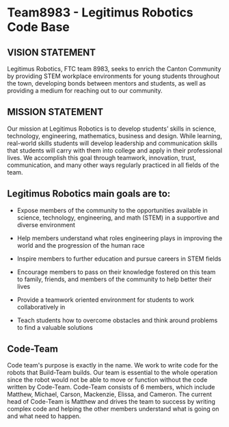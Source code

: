 # Team8983 - Legitimus Robotics Code Base

## VISION STATEMENT
Legitimus Robotics, FTC team 8983, seeks to enrich the Canton Community by providing STEM workplace environments for young students throughout the town, developing bonds between mentors and students, as well as providing a medium for reaching out to our community.

## MISSION STATEMENT
Our mission at Legitimus Robotics is to develop students’ skills in science, technology, engineering, mathematics, business and design. While learning, real-world skills students will develop leadership and communication skills that students will carry with them into college and apply in their professional lives. We accomplish this goal through teamwork, innovation, trust, communication, and many other ways regularly practiced in all fields of the team.

## Legitimus Robotics main goals are to:
- Expose members of the community to the opportunities available in science, technology, engineering, and math (STEM) in a supportive and diverse environment

- Help members understand what roles engineering plays in improving the world and the progression of the human race

- Inspire members to further education and pursue careers in STEM fields 

- Encourage members to pass on their knowledge fostered on this team to family, friends, and members of the community to help better their lives

- Provide a teamwork oriented environment for students to work collaboratively in

- Teach students how to overcome obstacles and think around problems to find a valuable solutions
## Code-Team
Code team's purpose is exactly in the name.  We work to write code for the robots that Build-Team builds.  Our team is essential to the whole operation since the robot would not be able to move or function without the code written by Code-Team.  Code-Team consists of 6 members, which include Matthew, Michael, Carson, Mackenzie, Elissa, and Cameron.  The current head of Code-Team is Matthew and drives the team to success by writing complex code and helping the other members understand what is going on and what need to happen.

